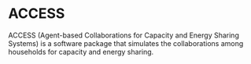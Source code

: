 # ACCESS 
ACCESS (Agent-based Collaborations for Capacity and Energy Sharing Systems) is a software package that simulates the collaborations among households for capacity and energy sharing. 
